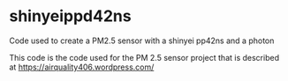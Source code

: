 # shinyeippd42ns
Code used to create a PM2.5 sensor with a shinyei pp42ns and a photon

This code is the code used for the PM 2.5 sensor project that is described at 
https://airquality406.wordpress.com/

